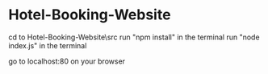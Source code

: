 # Hotel-Booking-Website
cd to Hotel-Booking-Website\src
run "npm install" in the terminal 
run "node index.js" in the terminal 

go to localhost:80 on your browser